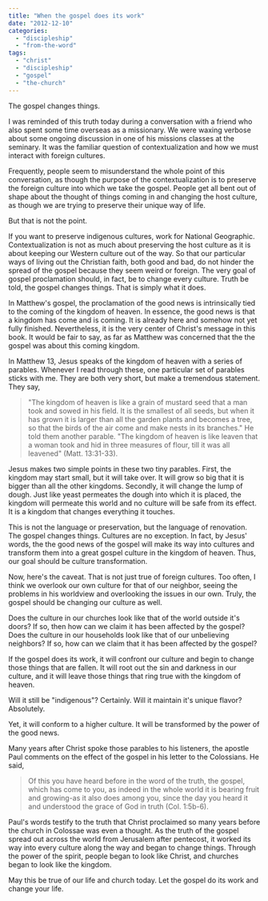 ```yaml
---
title: "When the gospel does its work"
date: "2012-12-10"
categories: 
  - "discipleship"
  - "from-the-word"
tags: 
  - "christ"
  - "discipleship"
  - "gospel"
  - "the-church"
---
```


The gospel changes things.

I was reminded of this truth today during a conversation with a friend who also spent some time overseas as a missionary. We were waxing verbose about some ongoing discussion in one of his missions classes at the seminary. It was the familiar question of contextualization and how we must interact with foreign cultures.

Frequently, people seem to misunderstand the whole point of this conversation, as though the purpose of the contextualization is to preserve the foreign culture into which we take the gospel. People get all bent out of shape about the thought of things coming in and changing the host culture, as though we are trying to preserve their unique way of life.

But that is not the point.

If you want to preserve indigenous cultures, work for National Geographic. Contextualization is not as much about preserving the host culture as it is about keeping our Western culture out of the way. So that our particular ways of living out the Christian faith, both good and bad, do not hinder the spread of the gospel because they seem weird or foreign. The very goal of gospel proclamation should, in fact, be to change every culture. Truth be told, the gospel changes things. That is simply what it does.

In Matthew's gospel, the proclamation of the good news is intrinsically tied to the coming of the kingdom of heaven. In essence, the good news is that a kingdom has come and is coming. It is already here and somehow not yet fully finished. Nevertheless, it is the very center of Christ's message in this book. It would be fair to say, as far as Matthew was concerned that the the gospel was about this coming kingdom.

In Matthew 13, Jesus speaks of the kingdom of heaven with a series of parables. Whenever I read through these, one particular set of parables sticks with me. They are both very short, but make a tremendous statement. They say,

> "The kingdom of heaven is like a grain of mustard seed that a man took and sowed in his field. It is the smallest of all seeds, but when it has grown it is larger than all the garden plants and becomes a tree, so that the birds of the air come and make nests in its branches." He told them another parable. "The kingdom of heaven is like leaven that a woman took and hid in three measures of flour, till it was all leavened" (Matt. 13:31-33).

Jesus makes two simple points in these two tiny parables. First, the kingdom may start small, but it will take over. It will grow so big that it is bigger than all the other kingdoms. Secondly, it will change the lump of dough. Just like yeast permeates the dough into which it is placed, the kingdom will permeate this world and no culture will be safe from its effect. It is a kingdom that changes everything it touches.

This is not the language or preservation, but the language of renovation. The gospel changes things. Cultures are no exception. In fact, by Jesus' words, the the good news of the gospel will make its way into cultures and transform them into a great gospel culture in the kingdom of heaven. Thus, our goal should be culture transformation.

Now, here's the caveat. That is not just true of foreign cultures. Too often, I think we overlook our own culture for that of our neighbor, seeing the problems in his worldview and overlooking the issues in our own. Truly, the gospel should be changing our culture as well.

Does the culture in our churches look like that of the world outside it's doors? If so, then how can we claim it has been affected by the gospel? Does the culture in our households look like that of our unbelieving neighbors? If so, how can we claim that it has been affected by the gospel?

If the gospel does its work, it will confront our culture and begin to change those things that are fallen. It will root out the sin and darkness in our culture, and it will leave those things that ring true with the kingdom of heaven.

Will it still be "indigenous"? Certainly. Will it maintain it's unique flavor? Absolutely.

Yet, it will conform to a higher culture. It will be transformed by the power of the good news.

Many years after Christ spoke those parables to his listeners, the apostle Paul comments on the effect of the gospel in his letter to the Colossians. He said,

> Of this you have heard before in the word of the truth, the gospel, which has come to you, as indeed in the whole world it is bearing fruit and growing-as it also does among you, since the day you heard it and understood the grace of God in truth (Col. 1:5b-6).

Paul's words testify to the truth that Christ proclaimed so many years before the church in Colossae was even a thought. As the truth of the gospel spread out across the world from Jerusalem after pentecost, it worked its way into every culture along the way and began to change things. Through the power of the spirit, people began to look like Christ, and churches began to look like the kingdom.

May this be true of our life and church today. Let the gospel do its work and change your life.
